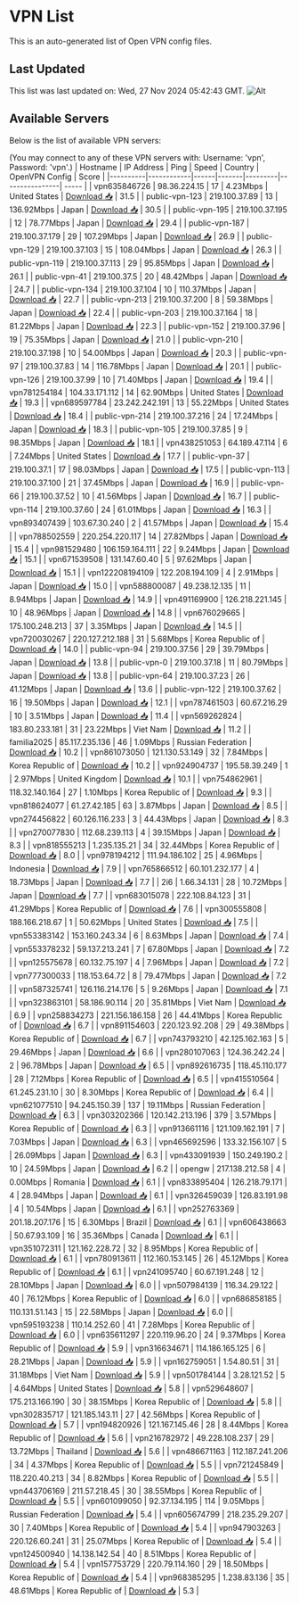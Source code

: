 # VPN List

This is an auto-generated list of Open VPN config files.

## Last Updated

This list was last updated on: Wed, 27 Nov 2024 05:42:43 GMT.
![Alt](https://repobeats.axiom.co/api/embed/186b98318ef1479477931607c1ad7d823f12451f.svg "Repobeats analytics image")

## Available Servers

Below is the list of available VPN servers:

(You may connect to any of these VPN servers with: Username: 'vpn', Password: 'vpn'.)
| Hostname | IP Address | Ping | Speed | Country | OpenVPN Config | Score |
|----------|------------|------|-------|---------|----------------| ----- |
| vpn635846726 | 98.36.224.15 | 17 | 4.23Mbps | United States | [Download 📥](./configs/server_0_US.ovpn) | 31.5 |
| public-vpn-123 | 219.100.37.89 | 13 | 136.92Mbps | Japan | [Download 📥](./configs/server_1_JP.ovpn) | 30.5 |
| public-vpn-195 | 219.100.37.195 | 12 | 78.77Mbps | Japan | [Download 📥](./configs/server_2_JP.ovpn) | 29.4 |
| public-vpn-187 | 219.100.37.179 | 29 | 107.29Mbps | Japan | [Download 📥](./configs/server_3_JP.ovpn) | 26.9 |
| public-vpn-129 | 219.100.37.103 | 15 | 108.04Mbps | Japan | [Download 📥](./configs/server_4_JP.ovpn) | 26.3 |
| public-vpn-119 | 219.100.37.113 | 29 | 95.85Mbps | Japan | [Download 📥](./configs/server_5_JP.ovpn) | 26.1 |
| public-vpn-41 | 219.100.37.5 | 20 | 48.42Mbps | Japan | [Download 📥](./configs/server_6_JP.ovpn) | 24.7 |
| public-vpn-134 | 219.100.37.104 | 10 | 110.37Mbps | Japan | [Download 📥](./configs/server_7_JP.ovpn) | 22.7 |
| public-vpn-213 | 219.100.37.200 | 8 | 59.38Mbps | Japan | [Download 📥](./configs/server_8_JP.ovpn) | 22.4 |
| public-vpn-203 | 219.100.37.164 | 18 | 81.22Mbps | Japan | [Download 📥](./configs/server_9_JP.ovpn) | 22.3 |
| public-vpn-152 | 219.100.37.96 | 19 | 75.35Mbps | Japan | [Download 📥](./configs/server_10_JP.ovpn) | 21.0 |
| public-vpn-210 | 219.100.37.198 | 10 | 54.00Mbps | Japan | [Download 📥](./configs/server_11_JP.ovpn) | 20.3 |
| public-vpn-97 | 219.100.37.83 | 14 | 116.78Mbps | Japan | [Download 📥](./configs/server_12_JP.ovpn) | 20.1 |
| public-vpn-126 | 219.100.37.99 | 10 | 71.40Mbps | Japan | [Download 📥](./configs/server_13_JP.ovpn) | 19.4 |
| vpn781254184 | 104.33.171.112 | 14 | 62.90Mbps | United States | [Download 📥](./configs/server_14_US.ovpn) | 19.3 |
| vpn689597784 | 23.242.242.191 | 13 | 55.22Mbps | United States | [Download 📥](./configs/server_15_US.ovpn) | 18.4 |
| public-vpn-214 | 219.100.37.216 | 24 | 17.24Mbps | Japan | [Download 📥](./configs/server_16_JP.ovpn) | 18.3 |
| public-vpn-105 | 219.100.37.85 | 9 | 98.35Mbps | Japan | [Download 📥](./configs/server_17_JP.ovpn) | 18.1 |
| vpn438251053 | 64.189.47.114 | 6 | 7.24Mbps | United States | [Download 📥](./configs/server_18_US.ovpn) | 17.7 |
| public-vpn-37 | 219.100.37.1 | 17 | 98.03Mbps | Japan | [Download 📥](./configs/server_19_JP.ovpn) | 17.5 |
| public-vpn-113 | 219.100.37.100 | 21 | 37.45Mbps | Japan | [Download 📥](./configs/server_20_JP.ovpn) | 16.9 |
| public-vpn-66 | 219.100.37.52 | 10 | 41.56Mbps | Japan | [Download 📥](./configs/server_21_JP.ovpn) | 16.7 |
| public-vpn-114 | 219.100.37.60 | 24 | 61.01Mbps | Japan | [Download 📥](./configs/server_22_JP.ovpn) | 16.3 |
| vpn893407439 | 103.67.30.240 | 2 | 41.57Mbps | Japan | [Download 📥](./configs/server_23_JP.ovpn) | 15.4 |
| vpn788502559 | 220.254.220.117 | 14 | 27.82Mbps | Japan | [Download 📥](./configs/server_24_JP.ovpn) | 15.4 |
| vpn981529480 | 106.159.164.111 | 22 | 9.24Mbps | Japan | [Download 📥](./configs/server_25_JP.ovpn) | 15.1 |
| vpn671539508 | 131.147.60.40 | 5 | 97.62Mbps | Japan | [Download 📥](./configs/server_26_JP.ovpn) | 15.1 |
| vpn122208194109 | 122.208.194.109 | 4 | 2.91Mbps | Japan | [Download 📥](./configs/server_27_JP.ovpn) | 15.0 |
| vpn588800087 | 49.238.12.135 | 11 | 8.94Mbps | Japan | [Download 📥](./configs/server_28_JP.ovpn) | 14.9 |
| vpn491169900 | 126.218.221.145 | 10 | 48.96Mbps | Japan | [Download 📥](./configs/server_29_JP.ovpn) | 14.8 |
| vpn676029665 | 175.100.248.213 | 37 | 3.35Mbps | Japan | [Download 📥](./configs/server_30_JP.ovpn) | 14.5 |
| vpn720030267 | 220.127.212.188 | 31 | 5.68Mbps | Korea Republic of | [Download 📥](./configs/server_31_KR.ovpn) | 14.0 |
| public-vpn-94 | 219.100.37.56 | 29 | 39.79Mbps | Japan | [Download 📥](./configs/server_32_JP.ovpn) | 13.8 |
| public-vpn-0 | 219.100.37.18 | 11 | 80.79Mbps | Japan | [Download 📥](./configs/server_33_JP.ovpn) | 13.8 |
| public-vpn-64 | 219.100.37.23 | 26 | 41.12Mbps | Japan | [Download 📥](./configs/server_34_JP.ovpn) | 13.6 |
| public-vpn-122 | 219.100.37.62 | 16 | 19.50Mbps | Japan | [Download 📥](./configs/server_35_JP.ovpn) | 12.1 |
| vpn787461503 | 60.67.216.29 | 10 | 3.51Mbps | Japan | [Download 📥](./configs/server_36_JP.ovpn) | 11.4 |
| vpn569262824 | 183.80.233.181 | 31 | 23.22Mbps | Viet Nam | [Download 📥](./configs/server_37_VN.ovpn) | 11.2 |
| familia2025 | 85.117.235.136 | 46 | 1.09Mbps | Russian Federation | [Download 📥](./configs/server_38_RU.ovpn) | 10.2 |
| vpn861073050 | 121.130.53.149 | 32 | 7.84Mbps | Korea Republic of | [Download 📥](./configs/server_39_KR.ovpn) | 10.2 |
| vpn924904737 | 195.58.39.249 | 1 | 2.97Mbps | United Kingdom | [Download 📥](./configs/server_40_GB.ovpn) | 10.1 |
| vpn754862961 | 118.32.140.164 | 27 | 1.10Mbps | Korea Republic of | [Download 📥](./configs/server_41_KR.ovpn) | 9.3 |
| vpn818624077 | 61.27.42.185 | 63 | 3.87Mbps | Japan | [Download 📥](./configs/server_42_JP.ovpn) | 8.5 |
| vpn274456822 | 60.126.116.233 | 3 | 44.43Mbps | Japan | [Download 📥](./configs/server_43_JP.ovpn) | 8.3 |
| vpn270077830 | 112.68.239.113 | 4 | 39.15Mbps | Japan | [Download 📥](./configs/server_44_JP.ovpn) | 8.3 |
| vpn818555213 | 1.235.135.21 | 34 | 32.44Mbps | Korea Republic of | [Download 📥](./configs/server_45_KR.ovpn) | 8.0 |
| vpn978194212 | 111.94.186.102 | 25 | 4.96Mbps | Indonesia | [Download 📥](./configs/server_46_ID.ovpn) | 7.9 |
| vpn765866512 | 60.101.232.177 | 4 | 18.73Mbps | Japan | [Download 📥](./configs/server_47_JP.ovpn) | 7.7 |
| 2i6 | 1.66.34.131 | 28 | 10.72Mbps | Japan | [Download 📥](./configs/server_48_JP.ovpn) | 7.7 |
| vpn683015078 | 222.108.84.123 | 31 | 41.29Mbps | Korea Republic of | [Download 📥](./configs/server_49_KR.ovpn) | 7.6 |
| vpn300555808 | 188.166.218.67 | 1 | 50.62Mbps | United States | [Download 📥](./configs/server_50_US.ovpn) | 7.5 |
| vpn553383142 | 153.160.243.34 | 6 | 8.63Mbps | Japan | [Download 📥](./configs/server_51_JP.ovpn) | 7.4 |
| vpn553378232 | 59.137.213.241 | 7 | 67.80Mbps | Japan | [Download 📥](./configs/server_52_JP.ovpn) | 7.2 |
| vpn125575678 | 60.132.75.197 | 4 | 7.96Mbps | Japan | [Download 📥](./configs/server_53_JP.ovpn) | 7.2 |
| vpn777300033 | 118.153.64.72 | 8 | 79.47Mbps | Japan | [Download 📥](./configs/server_54_JP.ovpn) | 7.2 |
| vpn587325741 | 126.116.214.176 | 5 | 9.26Mbps | Japan | [Download 📥](./configs/server_55_JP.ovpn) | 7.1 |
| vpn323863101 | 58.186.90.114 | 20 | 35.81Mbps | Viet Nam | [Download 📥](./configs/server_56_VN.ovpn) | 6.9 |
| vpn258834273 | 221.156.186.158 | 26 | 44.41Mbps | Korea Republic of | [Download 📥](./configs/server_57_KR.ovpn) | 6.7 |
| vpn891154603 | 220.123.92.208 | 29 | 49.38Mbps | Korea Republic of | [Download 📥](./configs/server_58_KR.ovpn) | 6.7 |
| vpn743793210 | 42.125.162.163 | 5 | 29.46Mbps | Japan | [Download 📥](./configs/server_59_JP.ovpn) | 6.6 |
| vpn280107063 | 124.36.242.24 | 2 | 96.78Mbps | Japan | [Download 📥](./configs/server_60_JP.ovpn) | 6.5 |
| vpn892616735 | 118.45.110.177 | 28 | 7.12Mbps | Korea Republic of | [Download 📥](./configs/server_61_KR.ovpn) | 6.5 |
| vpn415510564 | 61.245.231.10 | 30 | 8.30Mbps | Korea Republic of | [Download 📥](./configs/server_62_KR.ovpn) | 6.4 |
| vpn621077510 | 94.245.150.39 | 137 | 19.11Mbps | Russian Federation | [Download 📥](./configs/server_63_RU.ovpn) | 6.3 |
| vpn303202366 | 120.142.213.196 | 379 | 3.57Mbps | Korea Republic of | [Download 📥](./configs/server_64_KR.ovpn) | 6.3 |
| vpn913661116 | 121.109.162.191 | 7 | 7.03Mbps | Japan | [Download 📥](./configs/server_65_JP.ovpn) | 6.3 |
| vpn465692596 | 133.32.156.107 | 5 | 26.09Mbps | Japan | [Download 📥](./configs/server_66_JP.ovpn) | 6.3 |
| vpn433091939 | 150.249.190.2 | 10 | 24.59Mbps | Japan | [Download 📥](./configs/server_67_JP.ovpn) | 6.2 |
| opengw | 217.138.212.58 | 4 | 0.00Mbps | Romania | [Download 📥](./configs/server_68_RO.ovpn) | 6.1 |
| vpn833895404 | 126.218.79.171 | 4 | 28.94Mbps | Japan | [Download 📥](./configs/server_69_JP.ovpn) | 6.1 |
| vpn326459039 | 126.83.191.98 | 4 | 10.54Mbps | Japan | [Download 📥](./configs/server_70_JP.ovpn) | 6.1 |
| vpn252763369 | 201.18.207.176 | 15 | 6.30Mbps | Brazil | [Download 📥](./configs/server_71_BR.ovpn) | 6.1 |
| vpn606438663 | 50.67.93.109 | 16 | 35.36Mbps | Canada | [Download 📥](./configs/server_72_CA.ovpn) | 6.1 |
| vpn351072311 | 121.162.228.72 | 32 | 8.95Mbps | Korea Republic of | [Download 📥](./configs/server_73_KR.ovpn) | 6.1 |
| vpn780913611 | 112.160.153.145 | 26 | 45.12Mbps | Korea Republic of | [Download 📥](./configs/server_74_KR.ovpn) | 6.1 |
| vpn241095740 | 60.67.191.248 | 12 | 28.10Mbps | Japan | [Download 📥](./configs/server_75_JP.ovpn) | 6.0 |
| vpn507984139 | 116.34.29.122 | 40 | 76.12Mbps | Korea Republic of | [Download 📥](./configs/server_76_KR.ovpn) | 6.0 |
| vpn686858185 | 110.131.51.143 | 15 | 22.58Mbps | Japan | [Download 📥](./configs/server_77_JP.ovpn) | 6.0 |
| vpn595193238 | 110.14.252.60 | 41 | 7.28Mbps | Korea Republic of | [Download 📥](./configs/server_78_KR.ovpn) | 6.0 |
| vpn635611297 | 220.119.96.20 | 24 | 9.37Mbps | Korea Republic of | [Download 📥](./configs/server_79_KR.ovpn) | 5.9 |
| vpn316634671 | 114.186.165.125 | 6 | 28.21Mbps | Japan | [Download 📥](./configs/server_80_JP.ovpn) | 5.9 |
| vpn162759051 | 1.54.80.51 | 31 | 31.18Mbps | Viet Nam | [Download 📥](./configs/server_81_VN.ovpn) | 5.9 |
| vpn501784144 | 3.28.121.52 | 5 | 4.64Mbps | United States | [Download 📥](./configs/server_82_US.ovpn) | 5.8 |
| vpn529648607 | 175.213.166.190 | 30 | 38.15Mbps | Korea Republic of | [Download 📥](./configs/server_83_KR.ovpn) | 5.8 |
| vpn302835717 | 121.185.143.11 | 27 | 42.56Mbps | Korea Republic of | [Download 📥](./configs/server_84_KR.ovpn) | 5.7 |
| vpn194820926 | 121.167.145.46 | 28 | 8.44Mbps | Korea Republic of | [Download 📥](./configs/server_85_KR.ovpn) | 5.6 |
| vpn216782972 | 49.228.108.237 | 29 | 13.72Mbps | Thailand | [Download 📥](./configs/server_86_TH.ovpn) | 5.6 |
| vpn486671163 | 112.187.241.206 | 34 | 4.37Mbps | Korea Republic of | [Download 📥](./configs/server_87_KR.ovpn) | 5.5 |
| vpn721245849 | 118.220.40.213 | 34 | 8.82Mbps | Korea Republic of | [Download 📥](./configs/server_88_KR.ovpn) | 5.5 |
| vpn443706169 | 211.57.218.45 | 30 | 38.55Mbps | Korea Republic of | [Download 📥](./configs/server_89_KR.ovpn) | 5.5 |
| vpn601099050 | 92.37.134.195 | 114 | 9.05Mbps | Russian Federation | [Download 📥](./configs/server_90_RU.ovpn) | 5.4 |
| vpn605674799 | 218.235.29.207 | 30 | 7.40Mbps | Korea Republic of | [Download 📥](./configs/server_91_KR.ovpn) | 5.4 |
| vpn947903263 | 220.126.60.241 | 31 | 25.07Mbps | Korea Republic of | [Download 📥](./configs/server_92_KR.ovpn) | 5.4 |
| vpn124500940 | 14.138.142.54 | 40 | 8.51Mbps | Korea Republic of | [Download 📥](./configs/server_93_KR.ovpn) | 5.4 |
| vpn157753729 | 220.79.114.160 | 29 | 18.50Mbps | Korea Republic of | [Download 📥](./configs/server_94_KR.ovpn) | 5.4 |
| vpn968385295 | 1.238.83.136 | 35 | 48.61Mbps | Korea Republic of | [Download 📥](./configs/server_95_KR.ovpn) | 5.3 |
